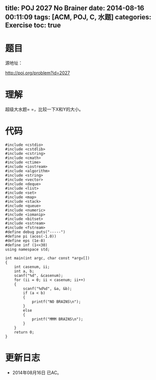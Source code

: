 title: POJ 2027 No Brainer
date: 2014-08-16 00:11:09
tags: [ACM, POJ, C, 水题]
categories: Exercise
toc: true
---
# 题目
源地址：

http://poj.org/problem?id=2027

# 理解
超级大水题= =，比较一下X和Y的大小。

<!-- more -->

# 代码
```
#include <cstdio>
#include <cstdlib>
#include <cstring>
#include <cmath>
#include <ctime>
#include <iostream>
#include <algorithm>
#include <string>
#include <vector>
#include <deque>
#include <list>
#include <set>
#include <map>
#include <stack>
#include <queue>
#include <numeric>
#include <iomanip>
#include <bitset>
#include <sstream>
#include <fstream>
#define debug puts("-----")
#define pi (acos(-1.0))
#define eps (1e-8)
#define inf (1<<30)
using namespace std;

int main(int argc, char const *argv[])
{
    int casenum, ii;
    int a, b;
    scanf("%d", &casenum);
    for (ii = 0; ii < casenum; ii++)
    {
        scanf("%d%d", &a, &b);
        if (a < b)
        {
            printf("NO BRAINS\n");
        }
        else
        {
            printf("MMM BRAINS\n");
        }
    }
    return 0;
}
```
# 更新日志
- 2014年08月16日 已AC。